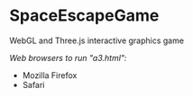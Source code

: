 # SpaceEscapeGame
WebGL and Three.js interactive graphics game

*Web browsers to run "a3.html":*
  - Mozilla Firefox
  - Safari
